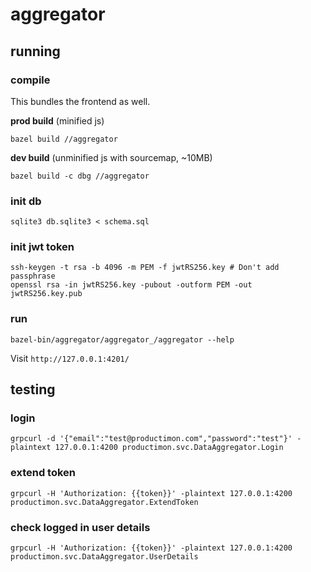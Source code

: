 # aggregator

## running

### compile

This bundles the frontend as well.

**prod build** (minified js)

```
bazel build //aggregator
```

**dev build** (unminified js with sourcemap, ~10MB)

```
bazel build -c dbg //aggregator
```

### init db

```
sqlite3 db.sqlite3 < schema.sql
```

### init jwt token

```
ssh-keygen -t rsa -b 4096 -m PEM -f jwtRS256.key # Don't add passphrase
openssl rsa -in jwtRS256.key -pubout -outform PEM -out jwtRS256.key.pub
```

### run

```
bazel-bin/aggregator/aggregator_/aggregator --help
```

Visit `http://127.0.0.1:4201/`

## testing

### login

```
grpcurl -d '{"email":"test@productimon.com","password":"test"}' -plaintext 127.0.0.1:4200 productimon.svc.DataAggregator.Login
```

### extend token

```
grpcurl -H 'Authorization: {{token}}' -plaintext 127.0.0.1:4200 productimon.svc.DataAggregator.ExtendToken
```

### check logged in user details

```
grpcurl -H 'Authorization: {{token}}' -plaintext 127.0.0.1:4200 productimon.svc.DataAggregator.UserDetails
```
